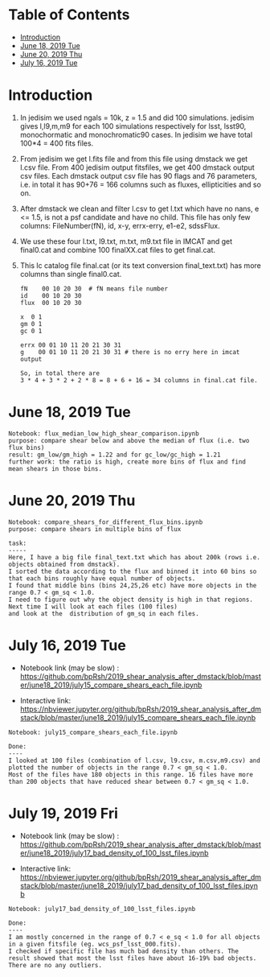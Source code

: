 Table of Contents
=================
   * [Introduction](#introduction)
   * [June 18, 2019 Tue](#june-18-2019-tue)
   * [June 20, 2019 Thu](#june-20-2019-thu)
   * [July 16, 2019 Tue](#july-16-2019-tue)

# Introduction
1. In jedisim we used ngals = 10k, z = 1.5 and did 100 simulations. jedisim gives l,l9,m,m9 for each 100 simulations respectively for lsst, lsst90, monochormatic and monochromatic90 cases. In jedisim we have total 100*4 = 400 fits files.

2. From jedisim we get l.fits file and from this file using dmstack we get l.csv file. From 400 jedisim output fitsfiles, we get 400 dmstack output csv files. Each dmstack output csv file has 90 flags and 76 parameters, i.e. in total it has 90+76 = 166 columns such as fluxes, ellipticities and so on.

3. After dmstack we clean and filter l.csv to get l.txt which have no nans, e <= 1.5,
   is not a psf candidate and have no child.
   This file has only few columns: FileNumber(fN), id, x-y, errx-erry, e1-e2, sdssFlux.
   
4. We use these four l.txt, l9.txt, m.txt, m9.txt file in IMCAT and get final0.cat and combine 100 finalXX.cat files to get final.cat.

5. This lc catalog file final.cat (or its text conversion final_text.txt) has more columns than single final0.cat.
   ```
   fN    00 10 20 30  # fN means file number
   id    00 10 20 30
   flux  00 10 20 30

   x  0 1
   gm 0 1
   gc 0 1
   
   errx 00 01 10 11 20 21 30 31
   g    00 01 10 11 20 21 30 31 # there is no erry here in imcat output
   
   So, in total there are
   3 * 4 + 3 * 2 + 2 * 8 = 8 + 6 + 16 = 34 columns in final.cat file.
   ```
    
# June 18, 2019 Tue
```
Notebook: flux_median_low_high_shear_comparison.ipynb
purpose: compare shear below and above the median of flux (i.e. two flux bins)
result: gm_low/gm_high = 1.22 and for gc_low/gc_high = 1.21
further work: the ratio is high, create more bins of flux and find mean shears in those bins.
```

# June 20, 2019 Thu
```
Notebook: compare_shears_for_different_flux_bins.ipynb
purpose: compare shears in multiple bins of flux

task:
-----
Here, I have a big file final_text.txt which has about 200k (rows i.e. objects obtained from dmstack).
I sorted the data according to the flux and binned it into 60 bins so that each bins roughly have equal number of objects.
I found that middle bins (bins 24,25,26 etc) have more objects in the range 0.7 < gm_sq < 1.0.
I need to figure out why the object density is high in that regions. Next time I will look at each files (100 files)
and look at the  distribution of gm_sq in each files.

```

# July 16, 2019 Tue
- Notebook link (may be slow) : https://github.com/bpRsh/2019_shear_analysis_after_dmstack/blob/master/june18_2019/july15_compare_shears_each_file.ipynb

- Interactive link: https://nbviewer.jupyter.org/github/bpRsh/2019_shear_analysis_after_dmstack/blob/master/june18_2019/july15_compare_shears_each_file.ipynb

```
Notebook: july15_compare_shears_each_file.ipynb

Done:
----
I looked at 100 files (combination of l.csv, l9.csv, m.csv,m9.csv) and plotted the number of objects in the range 0.7 < gm_sq < 1.0.
Most of the files have 180 objects in this range. 16 files have more than 200 objects that have reduced shear between 0.7 < gm_sq < 1.0.

```

# July 19, 2019 Fri
- Notebook link (may be slow) : https://github.com/bpRsh/2019_shear_analysis_after_dmstack/blob/master/june18_2019/july17_bad_density_of_100_lsst_files.ipynb

- Interactive link: https://nbviewer.jupyter.org/github/bpRsh/2019_shear_analysis_after_dmstack/blob/master/june18_2019/july17_bad_density_of_100_lsst_files.ipynb

```
Notebook: july17_bad_density_of_100_lsst_files.ipynb

Done:
----
I am mostly concerned in the range of 0.7 < e_sq < 1.0 for all objects in a given fitsfile (eg. wcs_psf_lsst_000.fits).
I checked if specific file has much bad density than others. The result showed that most the lsst files have about 16-19% bad objects.
There are no any outliers.
```
